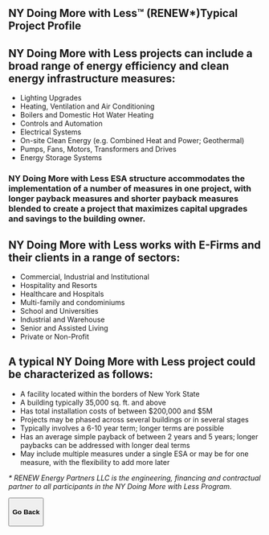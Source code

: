<div class="main">
        <section>
            <div class="container">

<br>
<br>


# NY Doing More with Less™ (RENEW*)Typical Project Profile
## NY Doing More with Less projects can include a broad range of energy efficiency and clean energy infrastructure measures: 
* Lighting Upgrades
* Heating, Ventilation and Air Conditioning
* Boilers and Domestic Hot Water Heating
* Controls and Automation 
* Electrical Systems 
* On-site Clean Energy (e.g. Combined Heat and Power; Geothermal)
* Pumps, Fans, Motors, Transformers and Drives
* Energy Storage Systems 

### NY Doing More with Less ESA structure accommodates the implementation of a number of measures in one project, with longer payback measures and shorter payback measures blended to create a project that maximizes capital upgrades and savings to the building owner.
 
## NY Doing More with Less works with E-Firms and their clients in a range of sectors: 
* Commercial, Industrial and Institutional
* Hospitality and Resorts
* Healthcare and Hospitals
* Multi-family and condominiums
* School and Universities
* Industrial and Warehouse
* Senior and Assisted Living 
* Private or Non-Profit 

## A typical NY Doing More with Less project could be characterized as follows: 
* A facility located within the borders of New York State
* A building typically 35,000 sq. ft. and above
* Has total installation costs of between $200,000 and $5M
* Projects may be phased across several buildings or in several stages
* Typically involves a 6-10 year term; longer terms are possible
* Has an average simple payback of between 2 years and 5 years; longer paybacks can be addressed with longer deal terms
* May include multiple measures under a single ESA or may be for one measure, with the flexibility to add more later

<i> * RENEW Energy Partners LLC is the engineering, financing and contractual partner to all participants in the NY Doing More with Less Program.
</i>


<button onclick="goBack()" type="button" class="btn btn-default" aria-label="Go Back">
  <span class="glyphicon glyphicon-arrow-left" aria-hidden="true"></span>
 <h4>Go Back</h4>
</button>
